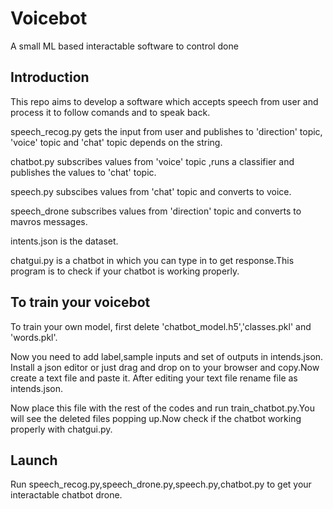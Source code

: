# Voicebot

A small ML based interactable software to control done

## Introduction

This repo aims to develop a software which accepts speech from user and process it to follow comands and to speak back.

speech_recog.py  gets the input from user and publishes to 'direction' topic, 'voice' topic and 'chat' topic depends on the string.

chatbot.py  subscribes values from 'voice' topic ,runs a classifier and publishes the values to 'chat' topic.

speech.py  subscibes values from 'chat' topic and converts to voice.

speech_drone  subscribes values from 'direction' topic and converts to mavros messages.

intents.json  is the dataset.

chatgui.py  is a chatbot in which you can type in to get response.This program is to check if your chatbot is working properly.

## To train your voicebot

To train your own model, first delete 'chatbot_model.h5','classes.pkl' and 'words.pkl'.

Now you need to add label,sample inputs and set of outputs in intends.json. Install a json editor or just drag and drop on to your browser and copy.Now create a text file and paste it. After editing your text file rename file as intends.json.

Now place this file with the rest of the codes and run train_chatbot.py.You will see the deleted files popping up.Now check if the chatbot working properly with chatgui.py.

## Launch 

Run speech_recog.py,speech_drone.py,speech.py,chatbot.py to get your interactable chatbot drone.
